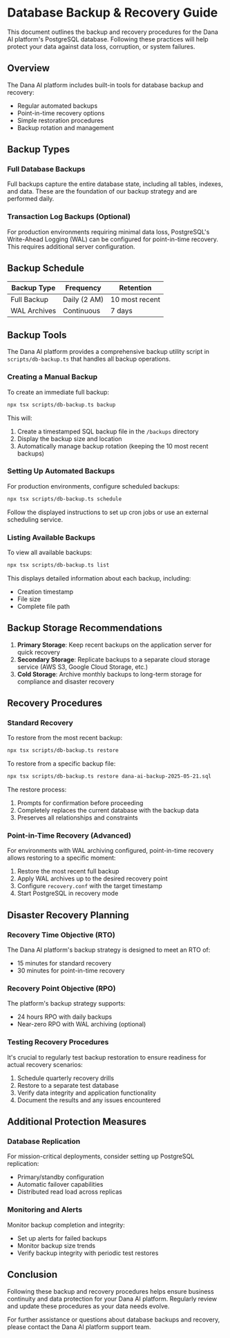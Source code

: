 # Database Backup & Recovery Guide

This document outlines the backup and recovery procedures for the Dana AI platform's PostgreSQL database. Following these practices will help protect your data against data loss, corruption, or system failures.

## Overview

The Dana AI platform includes built-in tools for database backup and recovery:

- Regular automated backups
- Point-in-time recovery options
- Simple restoration procedures
- Backup rotation and management

## Backup Types

### Full Database Backups

Full backups capture the entire database state, including all tables, indexes, and data. These are the foundation of our backup strategy and are performed daily.

### Transaction Log Backups (Optional)

For production environments requiring minimal data loss, PostgreSQL's Write-Ahead Logging (WAL) can be configured for point-in-time recovery. This requires additional server configuration.

## Backup Schedule

| Backup Type | Frequency | Retention |
|-------------|-----------|-----------|
| Full Backup | Daily (2 AM) | 10 most recent |
| WAL Archives | Continuous | 7 days |

## Backup Tools

The Dana AI platform provides a comprehensive backup utility script in `scripts/db-backup.ts` that handles all backup operations.

### Creating a Manual Backup

To create an immediate full backup:

```bash
npx tsx scripts/db-backup.ts backup
```

This will:
1. Create a timestamped SQL backup file in the `/backups` directory
2. Display the backup size and location
3. Automatically manage backup rotation (keeping the 10 most recent backups)

### Setting Up Automated Backups

For production environments, configure scheduled backups:

```bash
npx tsx scripts/db-backup.ts schedule
```

Follow the displayed instructions to set up cron jobs or use an external scheduling service.

### Listing Available Backups

To view all available backups:

```bash
npx tsx scripts/db-backup.ts list
```

This displays detailed information about each backup, including:
- Creation timestamp
- File size
- Complete file path

## Backup Storage Recommendations

1. **Primary Storage**: Keep recent backups on the application server for quick recovery
2. **Secondary Storage**: Replicate backups to a separate cloud storage service (AWS S3, Google Cloud Storage, etc.)
3. **Cold Storage**: Archive monthly backups to long-term storage for compliance and disaster recovery

## Recovery Procedures

### Standard Recovery

To restore from the most recent backup:

```bash
npx tsx scripts/db-backup.ts restore
```

To restore from a specific backup file:

```bash
npx tsx scripts/db-backup.ts restore dana-ai-backup-2025-05-21.sql
```

The restore process:
1. Prompts for confirmation before proceeding
2. Completely replaces the current database with the backup data
3. Preserves all relationships and constraints

### Point-in-Time Recovery (Advanced)

For environments with WAL archiving configured, point-in-time recovery allows restoring to a specific moment:

1. Restore the most recent full backup
2. Apply WAL archives up to the desired recovery point
3. Configure `recovery.conf` with the target timestamp
4. Start PostgreSQL in recovery mode

## Disaster Recovery Planning

### Recovery Time Objective (RTO)

The Dana AI platform's backup strategy is designed to meet an RTO of:
- 15 minutes for standard recovery
- 30 minutes for point-in-time recovery

### Recovery Point Objective (RPO) 

The platform's backup strategy supports:
- 24 hours RPO with daily backups
- Near-zero RPO with WAL archiving (optional)

### Testing Recovery Procedures

It's crucial to regularly test backup restoration to ensure readiness for actual recovery scenarios:

1. Schedule quarterly recovery drills
2. Restore to a separate test database
3. Verify data integrity and application functionality
4. Document the results and any issues encountered

## Additional Protection Measures

### Database Replication

For mission-critical deployments, consider setting up PostgreSQL replication:
- Primary/standby configuration
- Automatic failover capabilities
- Distributed read load across replicas

### Monitoring and Alerts

Monitor backup completion and integrity:
- Set up alerts for failed backups
- Monitor backup size trends
- Verify backup integrity with periodic test restores

## Conclusion

Following these backup and recovery procedures helps ensure business continuity and data protection for your Dana AI platform. Regularly review and update these procedures as your data needs evolve.

For further assistance or questions about database backups and recovery, please contact the Dana AI platform support team.